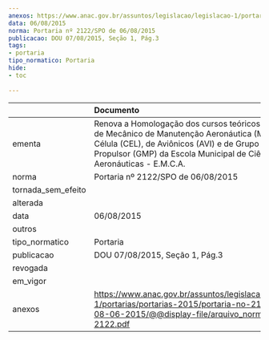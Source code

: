 ```yaml
---
anexos: https://www.anac.gov.br/assuntos/legislacao/legislacao-1/portarias/portarias-2015/portaria-no-2122-spo-de-08-06-2015/@@display-file/arquivo_norma/PA2015-2122.pdf
data: 06/08/2015
norma: Portaria nº 2122/SPO de 06/08/2015
publicacao: DOU 07/08/2015, Seção 1, Pág.3
tags:
- portaria
tipo_normatico: Portaria
hide: 
- toc 
 
---
```


|                    | Documento                                                                                                                                                                                                                   |
|:-------------------|:----------------------------------------------------------------------------------------------------------------------------------------------------------------------------------------------------------------------------|
| ementa             | Renova a Homologação dos cursos teóricos e práticos de Mecânico de Manutenção Aeronáutica (MMA) de Célula (CEL), de Aviônicos (AVI) e de Grupo Moto-Propulsor (GMP) da Escola Municipal de Ciências Aeronáuticas - E.M.C.A. |
| norma              | Portaria nº 2122/SPO de 06/08/2015                                                                                                                                                                                          |
| tornada_sem_efeito |                                                                                                                                                                                                                             |
| alterada           |                                                                                                                                                                                                                             |
| data               | 06/08/2015                                                                                                                                                                                                                  |
| outros             |                                                                                                                                                                                                                             |
| tipo_normatico     | Portaria                                                                                                                                                                                                                    |
| publicacao         | DOU 07/08/2015, Seção 1, Pág.3                                                                                                                                                                                              |
| revogada           |                                                                                                                                                                                                                             |
| em_vigor           |                                                                                                                                                                                                                             |
| anexos             | https://www.anac.gov.br/assuntos/legislacao/legislacao-1/portarias/portarias-2015/portaria-no-2122-spo-de-08-06-2015/@@display-file/arquivo_norma/PA2015-2122.pdf                                                           |